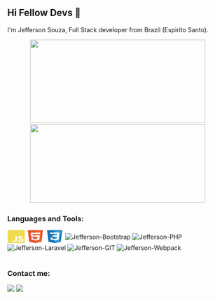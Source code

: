 ## Hi Fellow Devs 👋

I'm Jefferson Souza, Full Stack developer from Brazil (Espirito Santo).

<div align="center">
  <a href="https://github.com/jeffersonsouuza">
    <img height="190" width="400" src="https://github-readme-stats.vercel.app/api?username=jeffersonsouuza&show_icons=true&theme=swift&include_all_commits=true&count_private=true"/>
    <img height="180" width="400" src="https://github-readme-stats.vercel.app/api/top-langs/?username=jeffersonsouuza&layout=compact&langs_count=7&theme=swift"/>
  </a>
</div>

### Languages and Tools:
  
<div style="display: inline_block">
  <img align="center" alt="Jefferson-JavaScript" height="30" width="40" src="https://raw.githubusercontent.com/devicons/devicon/master/icons/javascript/javascript-plain.svg">
  <img align="center" alt="Jefferson-HTML" height="30" width="40" src="https://raw.githubusercontent.com/devicons/devicon/master/icons/html5/html5-original.svg">
  <img align="center" alt="Jefferson-CSS" height="30" width="40" src="https://raw.githubusercontent.com/devicons/devicon/master/icons/css3/css3-original.svg">
  <img align="center" alt="Jefferson-Bootstrap" height="30" width="40" src="https://cdn.jsdelivr.net/gh/devicons/devicon/icons/bootstrap/bootstrap-original.svg">
  <img align="center" alt="Jefferson-PHP" height="30" width="40" src="https://img.icons8.com/?size=100&id=fAMVO_fuoOuC&format=png&color=000000">
  <img align="center" alt="Jefferson-Laravel" height="30" width="40" src="https://cdn.jsdelivr.net/gh/devicons/devicon@latest/icons/laravel/laravel-original.svg">
  <img align="center" alt="Jefferson-GIT" height="30" width="40" src="https://cdn.jsdelivr.net/gh/devicons/devicon/icons/git/git-plain.svg">
  <img align="center" alt="Jefferson-Webpack" height="30" width="35" src="https://img.icons8.com/?size=100&id=sOWbK4N3cxGh&format=png&color=000000">
</div><br>
  
### Contact me:

<div>
  <a href="https://www.linkedin.com/in/ojeffersonsouza/" target="_blank"><img src="https://img.shields.io/badge/-LinkedIn-%230077B5?style=for-the-badge&logo=linkedin&logoColor=white" target="_blank"></a>
  <a href="mailto:jeffersonsouza03@hotmail.com" target="_blank"><img src="https://img.shields.io/badge/-Hotmail-%23E4405F?style=for-the-badge&logo=Hotmail&logoColor=white" target="_blank"></a>
</div><br>
  

